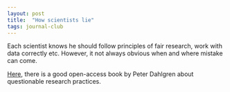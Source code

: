```yaml
---
layout: post
title:  "How scientists lie"
tags: journal-club
---
```


Each scientist knows he should follow principles of fair research, work with data correctly etc. However, it not always obvious when and where mistake can come. 

[Here](https://howscientistslie.com/), there is a good open-access book by Peter Dahlgren about questionable research practices.